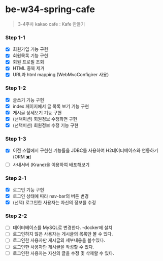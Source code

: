 # be-w34-spring-cafe
> 3-4주차 kakao cafe : Kafe 만들기

### Step 1-1
- [X] 회원가입 기능 구현
- [X] 회원목록 기능 구현
- [X] 회원 프로필 조회
- [X] HTML 중복 제거
- [X] URL과 html mapping (WebMvcConfigirer 사용)

### Step 1-2
- [X] 글쓰기 기능 구현
- [X] index 페이지에서 글 목록 보기 기능 구현
- [X] 게시글 상세보기 기능 구현
- [X] (선택미션) 회원정보 수정화면 구현
- [X] (선택미션) 회원정보 수정 기능 구현

### Step 1-3
- [X] 이전 스텝에서 구현한 기능들을 JDBC를 사용하여 H2데이터베이스와 연동하기(ORM ✖️)
- [ ] 사내서버 (Krane)을 이용하여 배포해보기

### Step 2-1
- [X] 로그인 기능 구현
- [X] 로그인 상태에 따라 nav-bar의 버튼 변경
- [X] (선택) 로그인한 사용자는 자신의 정보를 수정

### Step 2-2
- [ ] 데이터베이스를 MySQL로 변경한다. -docker에 설치
- [ ] 로그인하지 않은 사용자는 게시글의 목록만 볼 수 있다.
- [ ] 로그인한 사용자만 게시글의 세부내용을 볼수있다.
- [ ] 로그인한 사용자만 게시글을 작성할 수 있다.
- [ ] 로그인한 사용자는 자신의 글을 수정 및 삭제할 수 있다.